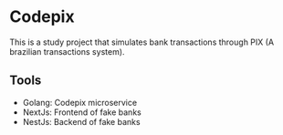 # Codepix

This is a study project that simulates bank transactions through PIX (A brazilian transactions system).

## Tools

- Golang: Codepix microservice
- NextJs: Frontend of fake banks
- NestJs: Backend of fake banks